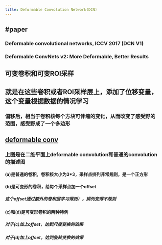 ```yaml
---
title: Deformable Convolution Network(DCN)
---
```


## #paper
### Deformable convolutional networks, ICCV 2017 (DCN V1)
### Deformable ConvNets v2: More Deformable, Better Results
## 可变卷积和可变ROI采样
## 就是在这些卷积或者ROI采样层上，添加了**位移变量**，这个变量根据数据的情况学习
### 偏移后，相当于卷积核每个方块可伸缩的变化，从而改变了感受野的范围，感受野成了一个多边形
## [deformable conv](https://i.imgur.com/ABfMmYo.png)
### 上图是在二维平面上deformable convolution和普通的convolution的描述图
#### (a)是普通的卷积，卷积核大小为3*3，采样点排列非常规则，是一个正方形
#### (b)是可变形的卷积，给每个采样点加一个offset
##### 这个offset通过额外的卷积层学习得到），排列变得不规则
#### (c)和(d)是可变形卷积的两种特例
##### 对于(c)加上offset，达到尺度变换的效果
##### 对于(d)加上offset，达到旋转变换的效果
